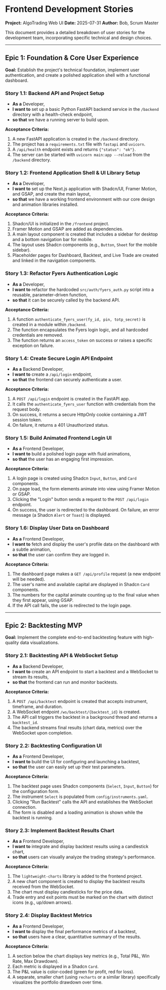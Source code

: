 # Frontend Development Stories

**Project:** AlgoTrading Web UI
**Date:** 2025-07-31
**Author:** Bob, Scrum Master

This document provides a detailed breakdown of user stories for the development team, incorporating specific technical and design choices.

---

## Epic 1: Foundation & Core User Experience

**Goal:** Establish the project's technical foundation, implement user authentication, and create a polished application shell with a functional dashboard.

### Story 1.1: Backend API and Project Setup

*   **As a** Developer,
*   **I want to** set up a basic Python FastAPI backend service in the `/backend` directory with a health-check endpoint,
*   **so that** we have a running server to build upon.

**Acceptance Criteria:**
1.  A new FastAPI application is created in the `/backend` directory.
2.  The project has a `requirements.txt` file with `fastapi` and `uvicorn`.
3.  A `/api/health` endpoint exists and returns `{"status": "ok"}`.
4.  The server can be started with `uvicorn main:app --reload` from the `/backend` directory.

### Story 1.2: Frontend Application Shell & UI Library Setup

*   **As a** Developer,
*   **I want to** set up the Next.js application with Shadcn/UI, Framer Motion, and GSAP, and create the main layout,
*   **so that** we have a working frontend environment with our core design and animation libraries installed.

**Acceptance Criteria:**
1.  Shadcn/UI is initialized in the `/frontend` project.
2.  Framer Motion and GSAP are added as dependencies.
3.  A main layout component is created that includes a sidebar for desktop and a bottom navigation bar for mobile.
4.  The layout uses Shadcn components (e.g., `Button`, `Sheet` for the mobile sidebar).
5.  Placeholder pages for Dashboard, Backtest, and Live Trade are created and linked in the navigation components.

### Story 1.3: Refactor Fyers Authentication Logic

*   **As a** Developer,
*   **I want to** refactor the hardcoded `src/auth/fyers_auth.py` script into a reusable, parameter-driven function,
*   **so that** it can be securely called by the backend API.

**Acceptance Criteria:**
1.  A function `authenticate_fyers_user(fy_id, pin, totp_secret)` is created in a module within `/backend`.
2.  The function encapsulates the Fyers login logic, and all hardcoded credentials are removed.
3.  The function returns an `access_token` on success or raises a specific exception on failure.

### Story 1.4: Create Secure Login API Endpoint

*   **As a** Backend Developer,
*   **I want to** create a `/api/login` endpoint,
*   **so that** the frontend can securely authenticate a user.

**Acceptance Criteria:**
1.  A `POST /api/login` endpoint is created in the FastAPI app.
2.  It calls the `authenticate_fyers_user` function with credentials from the request body.
3.  On success, it returns a secure HttpOnly cookie containing a JWT session token.
4.  On failure, it returns a 401 Unauthorized status.

### Story 1.5: Build Animated Frontend Login UI

*   **As a** Frontend Developer,
*   **I want to** build a polished login page with fluid animations,
*   **so that** the user has an engaging first impression.

**Acceptance Criteria:**
1.  A login page is created using Shadcn `Input`, `Button`, and `Card` components.
2.  On page load, the form elements animate into view using Framer Motion or GSAP.
3.  Clicking the "Login" button sends a request to the `POST /api/login` endpoint.
4.  On success, the user is redirected to the dashboard. On failure, an error message (a Shadcn `Alert` or `Toast`) is displayed.

### Story 1.6: Display User Data on Dashboard

*   **As a** Frontend Developer,
*   **I want to** fetch and display the user's profile data on the dashboard with a subtle animation,
*   **so that** the user can confirm they are logged in.

**Acceptance Criteria:**
1.  The dashboard page makes a `GET /api/profile` request (a new endpoint will be needed).
2.  The user's name and available capital are displayed in Shadcn `Card` components.
3.  The numbers for the capital animate counting up to the final value when they first appear, using GSAP.
4.  If the API call fails, the user is redirected to the login page.

---

## Epic 2: Backtesting MVP

**Goal:** Implement the complete end-to-end backtesting feature with high-quality data visualizations.

### Story 2.1: Backtesting API & WebSocket Setup

*   **As a** Backend Developer,
*   **I want to** create an API endpoint to start a backtest and a WebSocket to stream its results,
*   **so that** the frontend can run and monitor backtests.

**Acceptance Criteria:**
1.  A `POST /api/backtest` endpoint is created that accepts instrument, timeframe, and duration.
2.  A WebSocket endpoint `/ws/backtest/{backtest_id}` is created.
3.  The API call triggers the backtest in a background thread and returns a `backtest_id`.
4.  The backend streams final results (chart data, metrics) over the WebSocket upon completion.

### Story 2.2: Backtesting Configuration UI

*   **As a** Frontend Developer,
*   **I want to** build the UI for configuring and launching a backtest,
*   **so that** the user can easily set up their test parameters.

**Acceptance Criteria:**
1.  The backtest page uses Shadcn components (`Select`, `Input`, `Button`) for the configuration form.
2.  The instrument `Select` is populated from `config/instruments.yaml`.
3.  Clicking "Run Backtest" calls the API and establishes the WebSocket connection.
4.  The form is disabled and a loading animation is shown while the backtest is running.

### Story 2.3: Implement Backtest Results Chart

*   **As a** Frontend Developer,
*   **I want to** integrate and display backtest results using a candlestick chart,
*   **so that** users can visually analyze the trading strategy's performance.

**Acceptance Criteria:**
1.  The `lightweight-charts` library is added to the frontend project.
2.  A new chart component is created to display the backtest results received from the WebSocket.
3.  The chart must display candlesticks for the price data.
4.  Trade entry and exit points must be marked on the chart with distinct icons (e.g., up/down arrows).

### Story 2.4: Display Backtest Metrics

*   **As a** Frontend Developer,
*   **I want to** display the final performance metrics of a backtest,
*   **so that** users have a clear, quantitative summary of the results.

**Acceptance Criteria:**
1.  A section below the chart displays key metrics (e.g., Total P&L, Win Rate, Max Drawdown).
2.  Each metric is displayed in a Shadcn `Card`.
3.  The P&L value is color-coded (green for profit, red for loss).
4.  A separate, smaller chart (using `recharts` or a similar library) specifically visualizes the portfolio drawdown over time.

